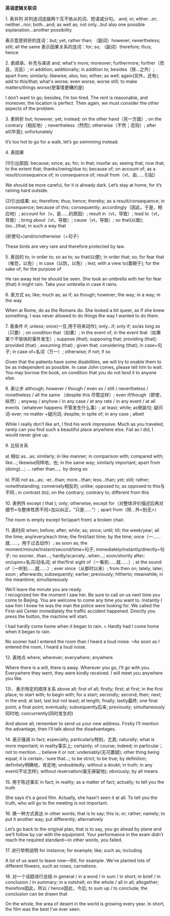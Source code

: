 **英语逻辑关联词**


1\. 表并列
并列连词连接两个互不依从的词、短语或分句。
and; or; 
either...or; neither...nor; both...and; as well as; not only...but also
one possible explanation...another possibility

表示意思转折的连词：but; yet; rather than; （副词）however; nevertheless; still; all the same
表示因果关系的连词：for; so; （副词）therefore; thus; hence


2\. 表顺承、补充与递进
and; what's more; moreover; furthermore; further（而且，况且）; in addition; additionally;  in addition to; besides（除...之外）; apart from; similarly; likewise; also; too; either; as well; again(另外，还有); add to this/that; what's worse; even worse; worse still; to make matters/things worse(使事情更糟的是)

I don’t want to go; besides, I’m too tired.
The rent is reasonable, and moreover, the location is perfect.
Then again, we must consider the other aspects of the problem.


3\. 表转折
but; however; yet; instead; on the other hand（另一方面）; on the contrary（相反地）; nevertheless（然而); otherwise（不然；否则）; after all(毕竟); unfortunately

It’s too hot to go for a walk, let’s go swimming instead.


4\. 表因果

(1)引出原因: because; since; as; for; in that; insofar as; seeing that; now that; to the extent that; thanks/owing/due to; because of; on account of; as a result/consequence of; in consequence of; result from（vt，由……引起）

We should be more careful, for it is already dark.
Let’s stay at home, for it’s raining hard outside.

(2)引出结果: so; therefore; thus; hence; thereby; as a result/consequence; in consequence; because of this; consequently; accordingly（因此，于是，相应地）; account for（v，是……的原因）; result in（vt，导致）; lead to（vt，导致）; bring about（vt，导致）; cause（vt，导致）;  so that(以致);   (so…)that;
 in such a way that

(祈使句+)and/or/otherwise（+句子）

These birds are very rare and therefore protected by law.


5\. 表目的
to; in order to; so as to; so that(以便); in order that; so; for fear that（唯恐，以免）; in case（以防，以免）;  lest; with a view to(着眼于); for the sake of; for the purpose of 

He ran away lest he should be seen.
She took an umbrella with her for fear (that) it might rain.
Take your umbrella in case it rains.


6\. 表方式
as; like; much as; as if; as though; however; the way; in a way; in the way

When at Rome, do as the Romans do.
She looked a bit queer, as if she knew something.
I was never allowed to do things the way I wanted to do them.


7\. 表条件
if; unless; once(一旦,用于将来动作); only...if; only if; so/as long as（只要）;  on condition that（如果）; in the event of; in the event that（如果某个不愉快的事件发生）; suppose (that); supposing that; providing (that); provided (that) ; assuming (that) ; given that; considering (that); in case+句子; in case of+名词（万一）; otherwise; if not; if so

Given that the patients have some disabilities, we will try to enable them to be as  independent as possible.
In case John comes, please tell him to wait.
You may borrow the book, on condition that you do not lend it to anyone else.


8\. 表让步
although; however / though / even so / still / nevertheless / nonetheless / all the same （despite this 尽管这样）; even if/though（即使，纵然）;  anyway / anyhow / in any case / at any rate / in any event / at all events（whatever happens 不管发生什么事）; at least; while; as倒装句; 疑问词-ever; no matter +疑问词; despite; in spite of; in any case
; albeit

While I really don’t like art, I find his work impressive.
Much as you traveled, rarely can you find such a beautiful place anywhere else.
Fail as I did, I would never give up.


9\. 比较关系

a) 相似
as...as; similarly; in like manner; in comparison with; compared with; like...;  likewise同样地，也; in the same way; similarly important; apart from (doing)...;  ... rather than...，by doing so 

b) 不同
not as...as; -er...than; more...than; less...than; yet; still; rather; notwithstanding; conversely相反的; unlike; opposed to; as opposed to this与不同 ;  in contrast (to); on the contrary; contrary to; different from this


10\. 表例外
except ( that );  only; otherwise; except for（对整体评价描述后再对细节<与整体性质不同>加以纠正，“只是……”）; apart from（除…外<别无>）

The room is empty except for(apart from) a broken chair.

11\. 表时间
when; before; after; while; as; since; until; till; the week/year; all the time; any/every/each time; the first/last time; by the time; once（一……就……，用于过去动作）; as soon as; the moment/minute/instant/second/time+句子; immediately/instantly/directly+句子; no sooner…than…; hardly/scarcely…when…; soon/shortly after; on/upon+名词/动名词; at the/first sight of（一看到……就……）; at the sound of（一听到……就……）; ever since（从那时以来）; from then on; lately; later; soon
; afterwards; subsequently; earlier; previously; hitherto; meanwhile; in the meantime; simultaneously

We’ll leave the minute you are ready.  
I recognized her the moment I saw her.
Be sure to call on us next time you come to Beijing.
You are welcome to come any time you want to.
Instantly I saw him I knew he was the man the police were looking for.
We called the First-aid Center immediately the traffic accident happened.
Directly you press the button, the machine will start.

I had hardly come home when it began to rain.
= Hardly had I come home when it began to rain.

No sooner had I entered the room than I heard a loud noise.
=As soon as I entered the room, I heard a loud noise.


12\. 表地点
where; wherever; everywhere; anywhere

Where there is a will, there is away.
Wherever you go, I’ll go with you.
Everywhere they went, they were kindly received.
I will meet you anywhere you like.


13\．表示特定的顺序关系
above all; first of all; firstly; first; at first; in the first place; to start with; to begin with; for a start; secondly; second; then; next; in the end; at last;  last but not least; at length; finally; lastly最终; one final point; a final point; eventually; subsequently后来; previously; simultaneously同时地; concurrently(同时发生的)

And above all, remember to send us your new address.
Firstly I’ll mention the advantage, then I’ll talk about the disadvantages.


14\. 表示强调
in fact; especially; particularly特别，尤其; naturally; what is more important; in reality事实上; certainly; of course; indeed; in particular；not to mention...; believe it or not; undeniably(无可置疑); other thing being equal; it is certain／sure that...; to be strict; to be true; by definition; definitely明确地，肯定地; undoubtedly; without a doubt; in truth; in any event(不论怎样); without reservation(毫无保留地); obviously; by all means


15\. 用于陈述事实
in fact; in reality; as a matter of fact; actually; to tell you the truth

She says it’s a good film. Actually, she hasn’t seen it at all.
To tell you the truth, who will go to the meeting is not important.


16\. 换一种方式表达
in other words; that is to say; this is; or; rather; namely; to put it another way; put differently; alternatively

Let’s go back to the original plan, that is to say, you go ahead by plane and we’ll follow by car with the equipment.
Your performance in the exam didn’t reach the required standard—in other words, you failed.


17\. 进行举例说明
for instance; for example; like; such as; including

A lot of us want to leave now—Bill, for example.
We’ve planted lots of different flowers, such as roses, carnations.


18\. 对一个话题进行总结
in general / in a word / in sum / in short; in brief / in conclusion / in summary; in a nutshell; on the whole / all in all;  altogether; therefore因此，所以 / hence因此，今后; to sum up / to conclude; the conclusion can be drawn that

On the whole, the area of desert in the world is growing every year.
In short, the film was the best I’ve ever seen.